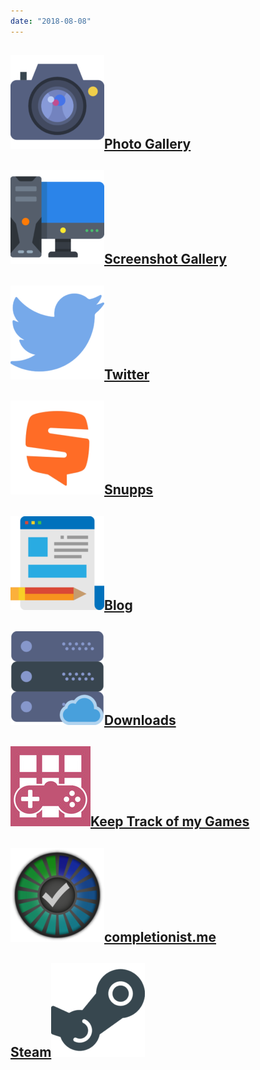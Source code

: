 ```yaml
---
date: "2018-08-08"
---
```


## [![](images/photo-camera-150x150.png)Photo Gallery](https://piwigo.kenjie20.co.uk/)

## [![](images/gaming-150x150.png)Screenshot Gallery](https://www.kenjie20.co.uk/gallery/screenshots/)

## [![](images/twitter-150x150.png)Twitter](https://twitter.com/KenjiE20)

## [![](images/Snupps-White-e1533837063923-150x150.png)Snupps](https://www.snupps.com/KenjiE20)

## [![](images/blogger-150x150.png)Blog](http://www.kenjie20.co.uk/blog)

## [![](images/server-150x150.png)Downloads](http://www.kenjie20.co.uk/downloads)

## [![](images/ktomg_128.jpg)Keep Track of my Games](https://keeptrackofmygames.com/users/kenjie20)

## [![](images/completionist-logo-150x150.png)completionist.me](https://completionist.me/user/602cf14d-6a7d-4b61-9008-89e31e56d567)

## [Steam![](images/steam-150x150.png)](https://steamcommunity.com/id/kenjie20)
